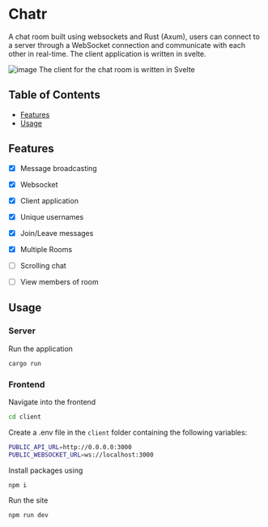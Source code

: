 # Chatr

A chat room built using websockets and Rust (Axum), users can connect to a server through a WebSocket connection and communicate with each other in real-time.
The client application is written in svelte.

![image](https://user-images.githubusercontent.com/64641417/224826240-c6817bf4-e832-4164-b5c4-97c9725e1fec.png)
The client for the chat room is written in Svelte

## Table of Contents

- [Features](#features)
- [Usage](#usage)

## Features

- [x] Message broadcasting
- [x] Websocket
- [x] Client application
- [x] Unique usernames
- [x] Join/Leave messages
- [x] Multiple Rooms
- [ ] Scrolling chat
- [ ] View members of room


## Usage

### Server

Run the application

```rust
cargo run
```

### Frontend

Navigate into the frontend

```sh
cd client
```

Create a .env file in the `client` folder  containing the following variables:
```sh
PUBLIC_API_URL=http://0.0.0.0:3000
PUBLIC_WEBSOCKET_URL=ws://localhost:3000
```

Install packages using

```sh
npm i
```

Run the site

```sh
npm run dev
```
